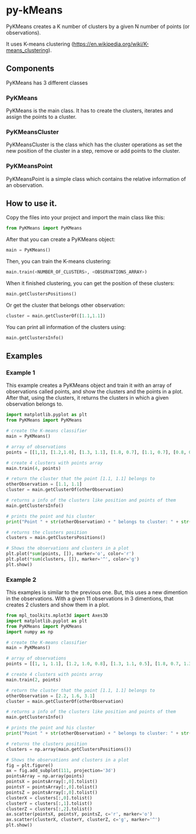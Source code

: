 # py-kMeans
PyKMeans creates a K number of clusters by a given N number of points (or observations).

It uses K-means clustering (https://en.wikipedia.org/wiki/K-means_clustering).

## Components
PyKMeans has 3 different classes

### PyKMeans
PyKMeans is the main class. It has to create the clusters, iterates and assign the points to a cluster.

### PyKMeansCluster
PyKMeansCluster is the class which has the cluster operations as set the new position of the cluster in a step, remove or add points to the cluster.

### PyKMeansPoint
PyKMeansPoint is a simple class which contains the relative information of an observation.

## How to use it.
Copy the files into your project and import the main class like this:
```python
from PyKMeans import PyKMeans
```

After that you can create a PyKMeans object:
```python
main = PyKMeans()
```

Then, you can train the K-means clustering:
```python
main.train(<NUMBER_OF_CLUSTERS>, <OBSERVATIONS_ARRAY>)
```

When it finished clustering, you can get the position of these clusters:
```python
main.getClustersPositions()
```

Or get the cluster that belongs other observation:
```python
cluster = main.getClusterOf([1.1,1.1])
```

You can print all information of the clusters using:
```python
main.getClustersInfo()
```

## Examples
### Example 1
This example creates a PyKMeans object and train it with an array of observations called points, and show the clusters and the points in a plot. After that, using the clusters, it returns the clusters in which a given observation belongs to.
```python
import matplotlib.pyplot as plt
from PyKMeans import PyKMeans

# create the K-means classifier
main = PyKMeans()

# array of observations
points = [[1,1], [1.2,1.0], [1.3, 1.1], [1.8, 0.7], [1.1, 0.7], [0.8, 0.7], [3,3], [3.1,3.0], [3.0,3.1], [3.2,3.7], [2.9,3.4], [9.7,11], [10,10], [10.5,10.7], [10.2,10.1], [-4,-3], [-4,-4.5], [-3,-4.5], [-3,-3.7]]

# create 4 clusters with points array
main.train(4, points)

# return the cluster that the point [1.1, 1.1] belongs to
otherObservation = [1.1, 1.1]
cluster = main.getClusterOf(otherObservation)

# returns a info of the clusters like position and points of them
main.getClustersInfo()

# prints the point and his cluster
print("Point " + str(otherObservation) + " belongs to cluster: " + str(cluster.getPosition()))

# returns the clusters position
clusters = main.getClustersPositions()

# Shows the observations and clusters in a plot
plt.plot(*sum(points, []), marker='o', color='r')
plt.plot(*sum(clusters, []), marker='^', color='g')
plt.show()
```

### Example 2
This examples is similar to the previous one. But, this uses a new dimention in the observations. With a given 11 observations in 3 dimentions, that creates 2 clusters and show them in a plot.

```python
from mpl_toolkits.mplot3d import Axes3D
import matplotlib.pyplot as plt
from PyKMeans import PyKMeans
import numpy as np

# create the K-means classifier
main = PyKMeans()

# array of observations
points = [[1, 1, 1.1], [1.2, 1.0, 0.8], [1.3, 1.1, 0.5], [1.8, 0.7, 1.3], [1.3, 0.7, 0.9], [0.8, 0.7, 1.7], [3.1, 3, 2.7], [3.1,3.0,2.6], [3.2,2.7,3.9], [3.2,3.7,2.2], [2.9,3.4,3.3]]

# create 4 clusters with points array
main.train(2, points)

# return the cluster that the point [1.1, 1.1] belongs to
otherObservation = [2.2, 1.6, 3.1]
cluster = main.getClusterOf(otherObservation)

# returns a info of the clusters like position and points of them
main.getClustersInfo()

# prints the point and his cluster
print("Point " + str(otherObservation) + " belongs to cluster: " + str(cluster.getPosition()))

# returns the clusters position
clusters = np.array(main.getClustersPositions())

# Shows the observations and clusters in a plot
fig = plt.figure()
ax = fig.add_subplot(111, projection='3d')
pointsArray = np.array(points)
pointsX = pointsArray[:,0].tolist()
pointsY = pointsArray[:,0].tolist()
pointsZ = pointsArray[:,0].tolist()
clusterX = clusters[:,0].tolist()
clusterY = clusters[:,1].tolist()
clusterZ = clusters[:,2].tolist()
ax.scatter(pointsX, pointsY, pointsZ, c='r', marker='o')
ax.scatter(clusterX, clusterY, clusterZ, c='g', marker='^')
plt.show()
```
